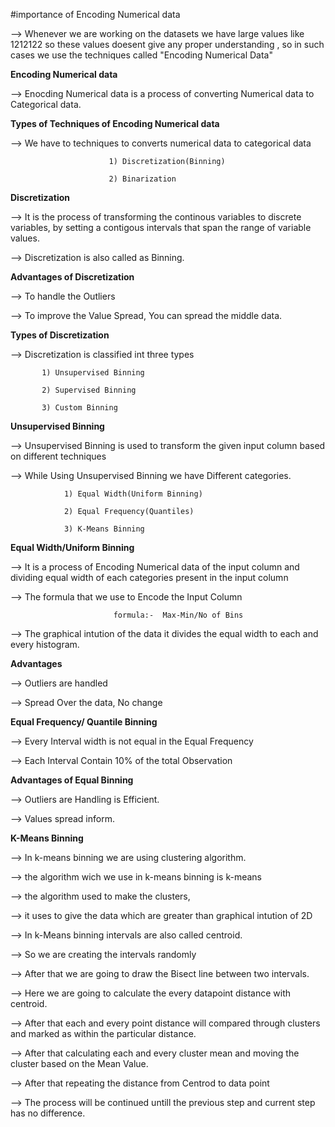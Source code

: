 #importance of Encoding Numerical data

--> Whenever we are working on the datasets we have large values like 1212122 so these values doesent give any proper understanding , so in such cases we use the techniques called "Encoding Numerical Data"

**Encoding Numerical data**

 --> Enocding Numerical data is a process of converting Numerical data to Categorical data.

 **Types of Techniques of Encoding Numerical data**

 --> We have to techniques to converts numerical data to categorical data

                          1) Discretization(Binning)

                          2) Binarization
**Discretization**

--> It is the process of transforming the continous variables to discrete variables, by setting a contigous intervals that span the range of variable values.

--> Discretization is also called as Binning.

**Advantages of Discretization**

--> To handle the Outliers

--> To improve the Value Spread, You can spread the middle data.

**Types of Discretization**

--> Discretization is classified int three types 

           1) Unsupervised Binning

           2) Supervised Binning

           3) Custom Binning

**Unsupervised Binning**

--> Unsupervised Binning is used to transform the given input column based on different techniques

--> While Using Unsupervised Binning we have Different categories.

                1) Equal Width(Uniform Binning)

                2) Equal Frequency(Quantiles)

                3) K-Means Binning
                
**Equal Width/Uniform Binning**

--> It is a process of Encoding Numerical data of the input column and dividing equal width of each categories present in the input column

--> The formula that we use to Encode the Input Column

                           formula:-  Max-Min/No of Bins

--> The graphical intution of the data it divides the equal width to each and every histogram.

 **Advantages**

   --> Outliers are handled

   --> Spread Over the data, No change

**Equal Frequency/ Quantile Binning**

--> Every Interval width is not equal in the Equal Frequency 

--> Each Interval Contain 10% of the total Observation

**Advantages of Equal Binning**

--> Outliers are Handling is Efficient.

--> Values spread inform.


**K-Means Binning**

--> In k-means binning we are using clustering algorithm.

--> the algorithm wich we use in k-means binning is k-means

--> the algorithm used to make the clusters,

--> it uses to give the data which are greater than graphical intution of 2D

--> In k-Means binning intervals are also called centroid.

--> So we are creating the intervals randomly

--> After that we are going to draw the Bisect line between two intervals.

--> Here we are going to calculate the every datapoint distance with centroid.

--> After that each and every point distance will compared through clusters and marked as within the particular distance.

--> After that calculating each and every cluster mean and moving the cluster based on the Mean Value.

--> After that repeating the distance from Centrod to data point

--> The process will be continued untill the previous step and current step has no difference.
